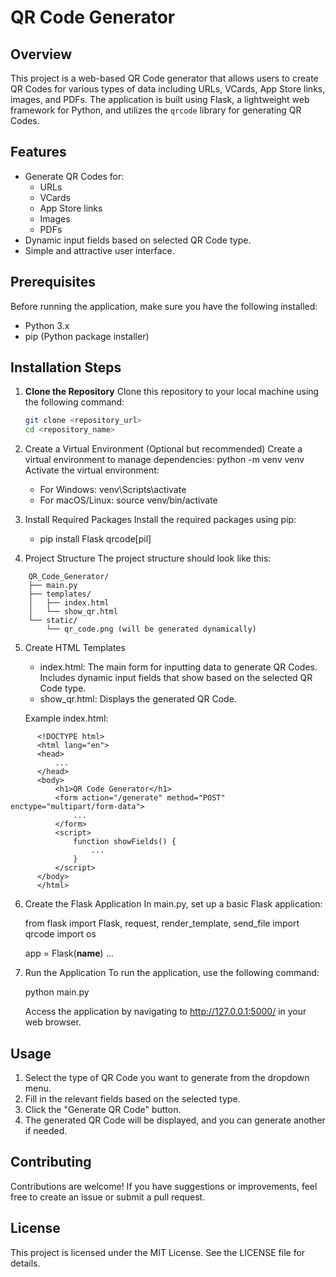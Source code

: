 # QR Code Generator

## Overview
This project is a web-based QR Code generator that allows users to create QR Codes for various types of data including URLs, VCards, App Store links, images, and PDFs. The application is built using Flask, a lightweight web framework for Python, and utilizes the `qrcode` library for generating QR Codes.

## Features
- Generate QR Codes for:
  - URLs
  - VCards
  - App Store links
  - Images
  - PDFs
- Dynamic input fields based on selected QR Code type.
- Simple and attractive user interface.

## Prerequisites
Before running the application, make sure you have the following installed:
- Python 3.x
- pip (Python package installer)

## Installation Steps

1. **Clone the Repository**
   Clone this repository to your local machine using the following command:
   ```bash
   git clone <repository_url>
   cd <repository_name>
2. Create a Virtual Environment (Optional but recommended) Create a virtual environment to manage dependencies:
   python -m venv venv
   Activate the virtual environment:

   - For Windows:
    venv\Scripts\activate
   - For macOS/Linux:
    source venv/bin/activate
3. Install Required Packages Install the required packages using pip:

    - pip install Flask qrcode[pil]
4. Project Structure The project structure should look like this:
```
    QR_Code_Generator/
    ├── main.py
    ├── templates/
    │   ├── index.html
    │   └── show_qr.html
    └── static/
        └── qr_code.png (will be generated dynamically)
```
5. Create HTML Templates

   - index.html: The main form for inputting data to generate QR Codes. Includes dynamic input fields that show based on the selected QR Code type.
   - show_qr.html: Displays the generated QR Code.

    Example index.html:
```
      <!DOCTYPE html>
      <html lang="en">
      <head>
          ...
      </head>
      <body>
          <h1>QR Code Generator</h1>
          <form action="/generate" method="POST" enctype="multipart/form-data">
              ...
          </form>
          <script>
              function showFields() {
                  ...
              }
          </script>
      </body>
      </html>
```

6. Create the Flask Application In main.py, set up a basic Flask application:

      from flask import Flask, request, render_template, send_file
      import qrcode
      import os
      
      app = Flask(__name__)
      ...
7. Run the Application To run the application, use the following command:

     python main.py

     Access the application by navigating to http://127.0.0.1:5000/ in your web browser.

## Usage
1. Select the type of QR Code you want to generate from the dropdown menu.
2. Fill in the relevant fields based on the selected type.
3. Click the "Generate QR Code" button.
4. The generated QR Code will be displayed, and you can generate another if needed.

## Contributing
Contributions are welcome! If you have suggestions or improvements, feel free to create an issue or submit a pull request.

## License
This project is licensed under the MIT License. See the LICENSE file for details.
